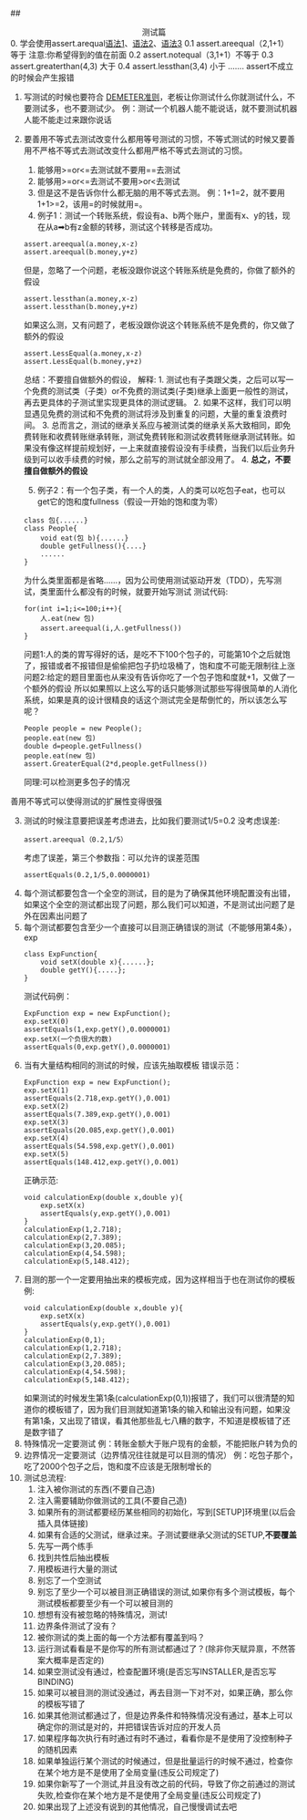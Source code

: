 ##<center>测试篇</center>
0. 学会使用assert.arequal[语法1](https://blog.csdn.net/qq_29699799/article/details/79947882)、[语法2](https://blog.csdn.net/weixin_40912883/article/details/78643145)、[语法3](https://www.cnblogs.com/hahaccy/p/8059585.html)
	0.1 assert.areequal（2,1+1）   等于  注意:你希望得到的值在前面
	0.2 assert.notequal（3,1+1）不等于
	0.3 assert.greaterthan(4,3)    大于
	0.4 assert.lessthan(3,4)          小于
	.......
	assert不成立的时候会产生报错
1. 写测试的时候也要符合 [DEMETER准则](https://www.cnblogs.com/zh7791/p/7922960.html)，老板让你测试什么你就测试什么，不要测试多，也不要测试少。
例：测试一个机器人能不能说话，就不要测试机器人能不能走过来跟你说话
2. 要善用不等式去测试改变什么都用等号测试的习惯，不等式测试的时候又要善用不严格不等式去测试改变什么都用严格不等式去测试的习惯。
	1. 能够用>=or<=去测试就不要用==去测试
    2. 能够用>=or<=去测试不要用>or<去测试
    3. 但是这不是告诉你什么都无脑的用不等式去测。
    例：1+1=2，就不要用1+1>=2，该用=的时候就用=。
	4. 例子1：测试一个转账系统，假设有a、b两个账户，里面有x、y的钱，现在从a➡b有z金额的转移，测试这个转移是否成功。
    ```
	assert.areequal(a.money,x-z)
	assert.areequal(b.money,y+z)
    ```
	但是，忽略了一个问题，老板没跟你说这个转账系统是免费的，你做了额外的假设
    ```
	assert.lessthan(a.money,x-z)
	assert.lessthan(b.money,y+z)
    ```
	如果这么测，又有问题了，老板没跟你说这个转账系统不是免费的，你又做了额外的假设
    ```
	assert.LessEqual(a.money,x-z)
	assert.LessEqual(b.money,y+z)
    ```
    总结：不要擅自做额外的假设，
    解释:
        1. 测试也有子类跟父类，之后可以写一个免费的测试类（子类）or不免费的测试类(子类)继承上面更一般性的测试，再去更具体的子测试里实现更具体的测试逻辑。
        2. 如果不这样，我们可以明显遇见免费的测试和不免费的测试将涉及到重复的问题，大量的重复浪费时间。
        3. 总而言之，测试的继承关系应与被测试类的继承关系大致相同，即免费转账和收费转账继承转账，测试免费转账和测试收费转账继承测试转账。如果没有像这样提前规划好，一上来就直接假设没有手续费，当我们以后业务升级到可以收手续费的时候，那么之前写的测试就全部没用了。
        4. **总之，不要擅自做额外的假设**

	5. 例子2：有一个包子类，有一个人的类，人的类可以吃包子eat，也可以get它的饱和度fullness（假设一开始的饱和度为零）
    ```
	class 包{......}
	class People{
		void eat(包 b){......}
		double getFullness(){....}
		......
	}
    ```
	为什么类里面都是省略......，因为公司使用测试驱动开发（TDD），先写测试，类里面什么都没有的时候，就要开始写测试
    测试代码:
    ```
	for(int i=1;i<=100;i++){
		人.eat(new 包)
		assert.areequal(i,人.getFullness())
	}
    ```
	问题1:人的类的胃写得好的话，是吃不下100个包子的，可能第10个之后就饱了，报错或者不报错但是偷偷把包子扔垃圾桶了，饱和度不可能无限制往上涨
	问题2:给定的题目里面也从来没有告诉你吃了一个包子饱和度就+1，又做了一个额外的假设
	所以如果照以上这么写的话只能够测试那些写得很简单的人消化系统，如果是真的设计很精良的话这个测试完全是帮倒忙的，所以该怎么写呢？
    ```
	People people = new People();
	people.eat(new 包)
	double d=people.getFullness()
	people.eat(new 包)
	assert.GreaterEqual(2*d,people.getFullness())
    ```
	同理:可以检测更多包子的情况
	
善用不等式可以使得测试的扩展性变得很强

3. 测试的时候注意要把误差考虑进去，比如我们要测试1/5=0.2
	没考虑误差:
    ```
    assert.areequal（0.2,1/5）
    ```
    考虑了误差，第三个参数指：可以允许的误差范围
    ```
	assertEquals(0.2,1/5,0.0000001)   
    ```
4. 每个测试都要包含一个全空的测试，目的是为了确保其他环境配置没有出错，如果这个全空的测试都出现了问题，那么我们可以知道，不是测试出问题了是外在因素出问题了
5. 每个测试都要包含至少一个直接可以目测正确错误的测试（不能够用第4条），exp
    ```
	class ExpFunction{
		void setX(double x){......};
		double getY(){.....};
	}
    ```
	测试代码例：
    ```
	ExpFunction exp = new ExpFunction();	
	exp.setX(0) 
	assertEquals(1,exp.getY(),0.0000001)
	exp.setX(一个负很大的数)
 	assertEquals(0,exp.getY(),0.0000001)
     ```
6. 当有大量结构相同的测试的时候，应该先抽取模板
	错误示范：
    ```
    ExpFunction exp = new ExpFunction();	
    exp.setX(1) 
    assertEquals(2.718,exp.getY(),0.001)
    exp.setX(2) 
    assertEquals(7.389,exp.getY(),0.001)
    exp.setX(3) 
    assertEquals(20.085,exp.getY(),0.001)
    exp.setX(4) 
    assertEquals(54.598,exp.getY(),0.001)
    exp.setX(5) 
    assertEquals(148.412,exp.getY(),0.001)
    ```
	正确示范:
    ```
    void calculationExp(double x,double y){
        exp.setX(x) 
        assertEquals(y,exp.getY(),0.001)
    }
    calculationExp(1,2.718);
    calculationExp(2,7.389);
    calculationExp(3,20.085);
    calculationExp(4,54.598);
    calculationExp(5,148.412);
    ```
7. 目测的那一个一定要用抽出来的模板完成，因为这样相当于也在测试你的模板
	例:
    ```
    void calculationExp(double x,double y){
        exp.setX(x) 
        assertEquals(y,exp.getY(),0.001)
    }
    calculationExp(0,1);
    calculationExp(1,2.718);
    calculationExp(2,7.389);
    calculationExp(3,20.085);
    calculationExp(4,54.598);
    calculationExp(5,148.412);
    ```
	如果测试的时候发生第1条(calculationExp(0,1))报错了，我们可以很清楚的知道你的模板错了，因为我们目测就知道第1条的输入和输出没有问题，如果没有第1条，又出现了错误，看其他那些乱七八糟的数字，不知道是模板错了还是数字错了
8. 特殊情况一定要测试
	例：转账金额大于账户现有的金额，不能把账户转为负的
9. 边界情况一定要测试（边界情况往往就是可以目测的情况）
	例：吃包子那个，吃了2000个包子之后，饱和度不应该是无限制增长的
10. 测试总流程:
    1. 注入被你测试的东西(不要自己造)
    2. 注入需要辅助你做测试的工具(不要自己造)
    3. 如果所有的测试都要经历某些相同的初始化，写到[SETUP]环境里(以后会插入具体链接)
    4. 如果有合适的父测试，继承过来。子测试要继承父测试的SETUP,**不要覆盖**
    5. 先写一两个练手
    6. 找到共性后抽出模板
	7. 用模板进行大量的测试
    8. 别忘了一个空测试	
    9. 别忘了至少一个可以被目测正确错误的测试,如果你有多个测试模板，每个测试模板都要至少有一个可以被目测的
    10. 想想有没有被忽略的特殊情况，测试!
    11. 边界条件测试了没有？
    12. 被你测试的类上面的每一个方法都有覆盖到吗？
    13. 运行测试看看是不是你写的所有测试都通过了？(除非你天赋异禀，不然答案大概率是否定的)
    14. 如果空测试没有通过，检查配置环境(是否忘写INSTALLER,是否忘写BINDING)
    15. 如果可以被目测的测试没通过，再去目测一下对不对，如果正确，那么你的模板写错了
    16. 如果其他测试都通过了，但是边界条件和特殊情况没有通过，基本上可以确定你的测试是对的，并把错误告诉对应的开发人员
    17. 如果程序每次执行有时通过有时不通过，看看你是不是使用了没控制种子的随机因素
    18. 如果单独运行某个测试的时候通过，但是批量运行的时候不通过，检查你在某个地方是不是使用了全局变量(违反公司规定了)
    19. 如果你新写了一个测试,并且没有改之前的代码，导致了你之前通过的测试失败,检查你在某个地方是不是使用了全局变量(违反公司规定了)
    20. 如果出现了上述没有说到的其他情况，自己慢慢调试去吧